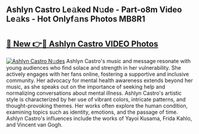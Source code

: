 ## Ashlyn Castro Le𝚊ked N𝚞de - Part-o8m Video Le𝚊ks - Hot Onlyf𝚊ns Photos MB8R1

# <h2><a href="http://ac20814.deff.icu/?id=Ashlyn+Castro">🔗 New 👉🔴 Ashlyn Castro VIDEO Photos</a></h2>

[![Ashlyn Castro N𝚞des](https://i.imgur.com/rIISA9y.gif)](http://ac20814.deff.icu/?id=Ashlyn+Castro)
Ashlyn Castro's music and message resonate with young audiences who find solace and strength in her vulnerability. She actively engages with her fans online, fostering a supportive and inclusive community. Her advocacy for mental health awareness extends beyond her music, as she speaks out on the importance of seeking help and normalizing conversations about mental illness. Ashlyn Castro's artistic style is characterized by her use of vibrant colors, intricate patterns, and thought-provoking themes. Her works often explore the human condition, examining topics such as identity, emotions, and the passage of time. Ashlyn Castro's influences include the works of Yayoi Kusama, Frida Kahlo, and Vincent van Gogh.
